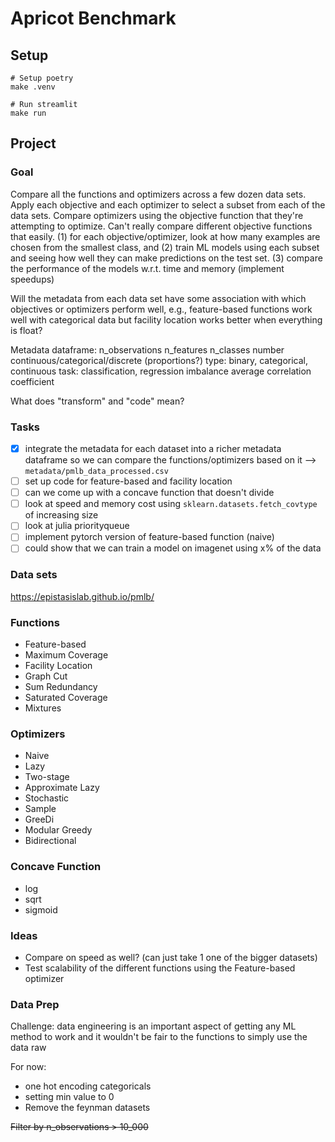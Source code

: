 # Apricot Benchmark
## Setup
```
# Setup poetry
make .venv

# Run streamlit
make run
```

## Project
### Goal
Compare all the functions and optimizers across a few dozen data sets.
Apply each objective and each optimizer to select a subset from each of the data sets. 
Compare optimizers using the objective function that they're attempting to optimize.
Can't really compare different objective functions that easily. 
    (1) for each objective/optimizer, look at how many examples are chosen from the smallest class, and
    (2) train ML models using each subset and seeing how well they can make predictions on the test set.
    (3) compare the performance of the models w.r.t. time and memory (implement speedups)

Will the metadata from each data set have some association with which objectives or optimizers perform well, e.g., feature-based functions work well with categorical data but facility location works better when everything is float?

Metadata dataframe:
n_observations
n_features
n_classes
number continuous/categorical/discrete (proportions?)
type: binary, categorical, continuous
task: classification, regression
imbalance
average correlation coefficient

What does "transform" and "code" mean?

### Tasks
- [x] integrate the metadata for each dataset into a richer metadata dataframe so we can compare the functions/optimizers based on it --> `metadata/pmlb_data_processed.csv`
- [ ] set up code for feature-based and facility location
- [ ] can we come up with a concave function that doesn't divide
- [ ] look at speed and memory cost using `sklearn.datasets.fetch_covtype` of increasing size
- [ ] look at julia priorityqueue
- [ ] implement pytorch version of feature-based function (naive)
- [ ] could show that we can train a model on imagenet using x% of the data

### Data sets
https://epistasislab.github.io/pmlb/

### Functions
- Feature-based
- Maximum Coverage
- Facility Location
- Graph Cut
- Sum Redundancy
- Saturated Coverage
- Mixtures

### Optimizers
- Naive
- Lazy
- Two-stage
- Approximate Lazy
- Stochastic
- Sample
- GreeDi
- Modular Greedy
- Bidirectional

### Concave Function
- log
- sqrt
- sigmoid

### Ideas
- Compare on speed as well? (can just take 1 one of the bigger datasets)
- Test scalability of the different functions using the Feature-based optimizer

### Data Prep
Challenge: data engineering is an important aspect of getting any ML method to work and it wouldn't be fair to the functions to simply use the data raw

For now:
- one hot encoding categoricals
- setting min value to 0
- Remove the feynman datasets

~~Filter by n_observations > 10_000~~
